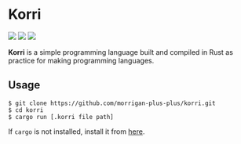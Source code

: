 # Korri

![](https://img.shields.io/github/commit-activity/m/morrigan-plus-plus/korri) ![](https://img.shields.io/github/commit-activity/m/morrigan-plus-plus/korri) ![](https://img.shields.io/tokei/lines/github/morrigan-plus-plus/korri)

__Korri__ is a simple programming language built and compiled in Rust as practice for making programming languages.

## Usage

```console
$ git clone https://github.com/morrigan-plus-plus/korri.git
$ cd korri
$ cargo run [.korri file path]
```

If `cargo` is not installed, install it from [here](https://doc.rust-lang.org/cargo/getting-started/installation.html).
